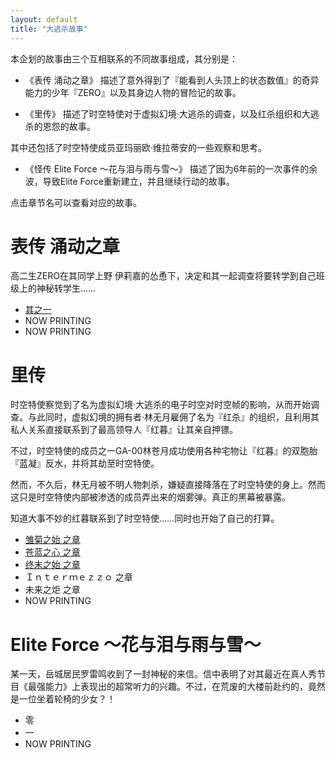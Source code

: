 ```yaml
---
layout: default
title: "大逃杀故事"
---
```

本企划的故事由三个互相联系的不同故事组成，其分别是：

* 《表传 涌动之章》
描述了意外得到了『能看到人头顶上的状态数值』的奇异能力的少年『ZERO』以及其身边人物的冒险记的故事。

* 《里传》
描述了时空特使对于虚拟幻境·大逃杀的调查，以及红杀组织和大逃杀的恩怨的故事。

其中还包括了时空特使成员亚玛丽欧·维拉蒂安的一些观察和思考。

* 《怪传 Elite Force ～花与泪与雨与雪～》
描述了因为6年前的一次事件的余波，导致Elite Force重新建立，并且继续行动的故事。

点击章节名可以查看对应的故事。

# 表传 涌动之章
高二生ZERO在其同学上野 伊莉嘉的怂恿下，决定和其一起调查将要转学到自己班级上的神秘转学生……

* [其之一](/Alter/Ch01.md)
* NOW PRINTING
* NOW PRINTING

# 里传
时空特使察觉到了名为虚拟幻境·大逃杀的电子时空对时空帧的影响，从而开始调查。与此同时，虚拟幻境的拥有者·林无月雇佣了名为『红杀』的组织，且利用其私人关系直接联系到了最高领导人『红暮』让其亲自押镖。

不过，时空特使的成员之一GA-00林苍月成功使用各种宅物让『红暮』的双胞胎『蓝凝』反水，并将其劫至时空特使。

然而，不久后，林无月被不明人物刺杀，嫌疑直接降落在了时空特使的身上。然而这只是时空特使内部被渗透的成员弄出来的烟雾弹。真正的黑幕被暴露。

知道大事不妙的红暮联系到了时空特使……同时也开始了自己的打算。

* [雏菊之始 之章](http://www.acfun.cn/a/ac617335)
* [苍蓝之心 之章](http://www.acfun.cn/a/ac751803)
* [终末之始 之章](http://www.acfun.cn/a/ac1936335)
* Ｉｎｔｅｒｍｅｚｚｏ 之章
* 未来之炬 之章
* NOW PRINTING

# Elite Force ～花与泪与雨与雪～
某一天，岳城居民罗雷鸣收到了一封神秘的来信。信中表明了对其最近在真人秀节目《最强能力》上表现出的超常听力的兴趣。不过，在荒废的大楼前赴约的，竟然是一位坐着轮椅的少女？！

* 零
* 一
* NOW PRINTING

